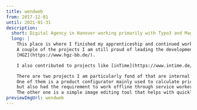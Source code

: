 ```yaml
---
title: wendweb
from: 2017-12-01
until: 2021-01-31
description:
  short: Digital Agency in Hanover working primarily with Typo3 and Magento
  long: |
    This place is where I finished my apprenticeship and continued working for a year after. My main role was frontend development on Typo3 projects. 
    A couple of the projects I am still proud of leading the development for are [Pflegenetz](https://www.pflegenetz-diakonie-hannover.de/), [LVN](https://www.landesverkehrswacht.de/) and 
    [HGZ](https://www.hgz-bb.de/).

    I also contributed to projects like [inTime](https://www.intime.de/) and [corny](https://www.corny.de/).

    There are two projects I am particularly fond of that are internal tools of the clients we worked with and therefore, can't show you unfortunately.
    One of them is a product configurator mainly used to calculate prices
    but also had the requirement to work offline through service workers, include authentication and manage roles.
    The other one is a simple image editing tool that helps with quickly creating CI-compliant social media postings.
previewImgUrl: wendweb
---
```

